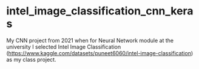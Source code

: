 # intel_image_classification_cnn_keras
My CNN project from 2021 when for Neural Network module at the university I selected Intel Image Classification (https://www.kaggle.com/datasets/puneet6060/intel-image-classification) as my class project.
